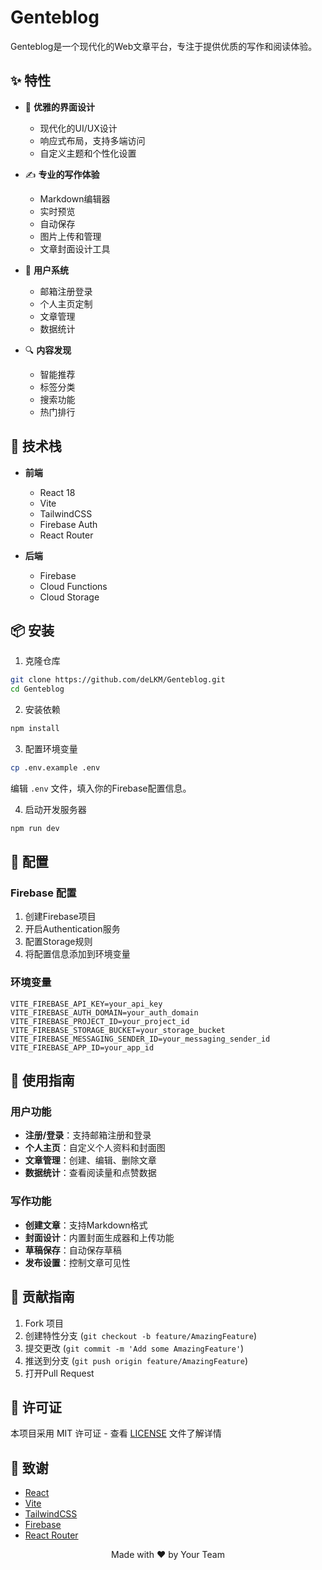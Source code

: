 # Genteblog

Genteblog是一个现代化的Web文章平台，专注于提供优质的写作和阅读体验。

## ✨ 特性

- 🎨 **优雅的界面设计**
  - 现代化的UI/UX设计
  - 响应式布局，支持多端访问
  - 自定义主题和个性化设置

- ✍️ **专业的写作体验**
  - Markdown编辑器
  - 实时预览
  - 自动保存
  - 图片上传和管理
  - 文章封面设计工具

- 👥 **用户系统**
  - 邮箱注册登录
  - 个人主页定制
  - 文章管理
  - 数据统计

- 🔍 **内容发现**
  - 智能推荐
  - 标签分类
  - 搜索功能
  - 热门排行

## 🚀 技术栈

- **前端**
  - React 18
  - Vite
  - TailwindCSS
  - Firebase Auth
  - React Router

- **后端**
  - Firebase
  - Cloud Functions
  - Cloud Storage

## 📦 安装

1. 克隆仓库
```bash
git clone https://github.com/deLKM/Genteblog.git
cd Genteblog
```

2. 安装依赖
```bash
npm install
```

3. 配置环境变量
```bash
cp .env.example .env
```
编辑 `.env` 文件，填入你的Firebase配置信息。

4. 启动开发服务器
```bash
npm run dev
```

## 🔧 配置

### Firebase 配置

1. 创建Firebase项目
2. 开启Authentication服务
3. 配置Storage规则
4. 将配置信息添加到环境变量

### 环境变量

```env
VITE_FIREBASE_API_KEY=your_api_key
VITE_FIREBASE_AUTH_DOMAIN=your_auth_domain
VITE_FIREBASE_PROJECT_ID=your_project_id
VITE_FIREBASE_STORAGE_BUCKET=your_storage_bucket
VITE_FIREBASE_MESSAGING_SENDER_ID=your_messaging_sender_id
VITE_FIREBASE_APP_ID=your_app_id
```

## 📝 使用指南

### 用户功能

- **注册/登录**：支持邮箱注册和登录
- **个人主页**：自定义个人资料和封面图
- **文章管理**：创建、编辑、删除文章
- **数据统计**：查看阅读量和点赞数据

### 写作功能

- **创建文章**：支持Markdown格式
- **封面设计**：内置封面生成器和上传功能
- **草稿保存**：自动保存草稿
- **发布设置**：控制文章可见性

## 🤝 贡献指南

1. Fork 项目
2. 创建特性分支 (`git checkout -b feature/AmazingFeature`)
3. 提交更改 (`git commit -m 'Add some AmazingFeature'`)
4. 推送到分支 (`git push origin feature/AmazingFeature`)
5. 打开Pull Request

## 📄 许可证

本项目采用 MIT 许可证 - 查看 [LICENSE](LICENSE) 文件了解详情

## 🙏 致谢

- [React](https://reactjs.org/)
- [Vite](https://vitejs.dev/)
- [TailwindCSS](https://tailwindcss.com/)
- [Firebase](https://firebase.google.com/)
- [React Router](https://reactrouter.com/)

<p align="center">Made with ❤️ by Your Team</p>